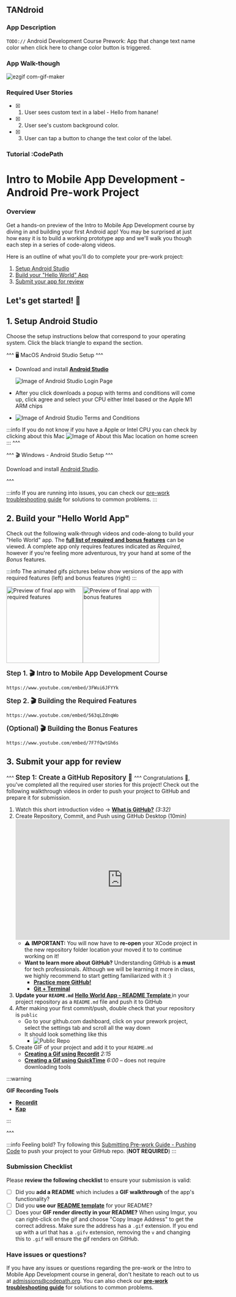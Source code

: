 
## TANdroid

### App Description
`TODO://` Android Development Course Prework: App that change text name color when click here to change color button is triggered.


### App Walk-though


![ezgif com-gif-maker](https://user-images.githubusercontent.com/49354774/147844108-af994975-63dc-4adb-855e-7d188c671dd5.gif)

### Required User Stories
- [x] 1. User sees custom text in a label - Hello from hanane!
- [x] 2. User see's custom background color.
- [x] 3. User can tap a button to change the text color of the label.


### Tutorial :CodePath
# Intro to Mobile App Development - Android Pre-work Project

### Overview

Get a hands-on preview of the Intro to Mobile App Development course by diving in and building your first Android app! You may be surprised at just how easy it is to build a working prototype app and we'll walk you though each step in a series of code-along videos.

Here is an outline of what you'll do to complete your pre-work project:

1. [Setup Android Studio](#heading-1-setup-android-studio)
2. [Build your "Hello World" App](#heading-2-build-your-hello-world-app)
3. [Submit your app for review](#heading-3-submit-your-app-for-review)


## Let's get started! 📲

## 1. Setup Android Studio

Choose the setup instructions below that correspond to your operating system. Click the black triangle to expand the section.

^^^
🖥 MacOS Android Studio Setup
^^^
* Download and install <a href="https://developer.android.com/studio" alt="**Android Studio**" title="**Android Studio**" target="_blank">**Android Studio**</a>
  
  <img src='https://i.imgur.com/mNS7TPS.png' title='Image of Android Studio Login Page' width='' alt='Image of Android Studio Login Page' />

* After you click downloads a popup with terms and conditions will come up, click agree and select your CPU either Intel based or the Apple M1 ARM chips
- <img src='https://i.imgur.com/OVZGMVL.jpg' title='Image of Android Studio Terms and Conditions' width='' alt='Image of Android Studio Terms and Conditions' />


:::info
If you do not know if you have a Apple or Intel CPU you can check by clicking about this Mac
<img src='https://i.imgur.com/paJTDC3.gif' title='Image of About this Mac location on home screen' width='' alt='Image of About this Mac location on home screen' />
:::
^^^

^^^
🎬 Windows - Android Studio Setup
^^^

Download and install [Android Studio](https://developer.android.com/studio/).

^^^

:::info
If you are running into issues, you can check our [pre-work troubleshooting guide](https://hackmd.io/s/r1KlxitOX) for solutions to common problems.
:::

## 2. Build your "Hello World App"

Check out the following walk-through videos and code-along to build your "Hello World" app. The <a href="https://hackmd.io/@YargtAEbS02eDE3upLu27g/ryXj63pdD" alt="**full list of required and bonus features**" title="**full list of required and bonus features**" target="_blank">**full list of required and bonus features**</a> can be viewed. A complete app only requires features indicated as *Required*, however if you're feeling more adventurous, try your hand at some of the *Bonus* features.

:::info
The animated gifs pictures below show versions of the app with required features (left) and bonus features (right)
:::

<img src="https://media.giphy.com/media/ZgUUKIQBiV005rFCV6/giphy.gif" width=200 alt="Preview of final app with required features"><img src="https://i.imgur.com/krSawKa.gif" width=200 alt="Preview of final app with bonus features"><br>



<span style="font-size:1.25em; font-weight: 600"> Step 1. 🎬 Intro to Mobile App Development Course </span>
```
https://www.youtube.com/embed/3FWui6JFYYk 
```


<span style="font-size:1.25em; font-weight: 600"> Step 2. 🎬 Building the Required Features</span>
```
https://www.youtube.com/embed/563qLZdnqWo
```

<span style="font-size:1.25em; font-weight: 600"> (Optional) 🎬 Building the Bonus Features</span>
```
https://www.youtube.com/embed/7F7fQwtGh6s
```

## 3. Submit your app for review

^^^
<span style="font-size:1.25em; font-weight: 600"> Step 1: Create a GitHub Repository 📕 </span>
^^^
Congratulations 🙌, you've completed all the required user stories for this project! Check out the following walkthrough videos in order to push your project to GitHub and prepare it for submission.

1. Watch this short introduction video -> <a href="https://www.youtube.com/watch?v=w3jLJU7DT5E" alt="**What is GitHub?**" title="**What is GitHub?**" target="_blank">**What is GitHub?**</a> *(3:32)*
1. Create Repository, Commit, and Push using GitHub Desktop (10min)
		<iframe width="560" height="315" src="https://www.youtube.com/embed/PvUexC0-D2s" title="YouTube video player" frameborder="0" allow="accelerometer; autoplay; clipboard-write; encrypted-media; gyroscope; picture-in-picture" allowfullscreen></iframe>
	- ⚠️ **IMPORTANT:** You will now have to **re-open** your XCode project in the new repository folder location your moved it to to continue working on it!
	- **Want to learn more about GitHub?** Understanding GitHub is **a must** for tech professionals. Although we will be learning it more in class, we highly recommend to start getting familiarized with it :)
		- <a href="https://lab.github.com/" alt="**Practice more GitHub!**" title="**Practice more GitHub!**" target="_blank">**Practice more GitHub!**</a>
		- <a href="https://guides.codepath.com/ios/Using-Git-with-Terminal" alt="**Git + Terminal**" title="**Git + Terminal**" target="_blank">**Git + Terminal**</a>
1. **Update your `README.md`** <a href="https://courses.codepath.org/snippets/mobile_app_design/readme_templates_ios/0_pre-work_readme.md?raw=true" alt="<b> Hello World App - README Template </b>" title="<b> Hello World App - README Template </b>" target="_blank"><b> Hello World App - README Template </b></a> in your project repository as a `README.md` file and push it to GitHub 
1. After making your first commit/push, double check that your repository is `public`
	- Go to your github.com dashboard, click on your prework project, select the settings tab and scroll all the way down
	- It should look something like this
		- <img src='https://i.imgur.com/LdJ4P5t.png' title='Public Repo' width='' alt='Public Repo' />
1. Create GIF of your project and add it to your `README.md`
	- <a href="https://www.youtube.com/watch?v=8ELbIR67-cQ&list=PLrT2tZ9JRrf6oUda8qqSMwrJWn-SM-BQT&index=4" alt="**Creating a Gif using Recordit**" title="**Creating a Gif using Recordit**" target="_blank">**Creating a Gif using Recordit**</a> *2:15* 
	- <a href="https://hackmd.io/@codepath-tfs/record-gifs-quicktime" alt="**Creating a Gif using QuickTime**" title="**Creating a Gif using QuickTime**" target="_blank">**Creating a Gif using QuickTime**</a> *6:00* – does not require downloading tools

:::warning

**GIF Recording Tools**

- <a href="http://recordit.co/" alt="**Recordit**" title="**Recordit**" target="_blank">**Recordit**</a>
- <a href="https://getkap.co/" alt="**Kap**" title="**Kap**" target="_blank">**Kap**</a>

:::


^^^


:::info
Feeling bold? Try following this [Submitting Pre-work Guide - Pushing Code](https://courses.codepath.org/snippets/mobile_app_design/submitting_prework_pushing_code) to push your project to your GitHub repo. (**NOT REQUIRED**)
:::

### Submission Checklist

Please **review the following checklist** to ensure your submission is valid:

- [ ] Did you **add a README** which includes a **GIF walkthrough** of the app's functionality?
- [ ] Did you **use our** <a href="https://courses.codepath.org/snippets/mobile_app_design/readme_templates_android/0_pre-work_readme.md?raw=true" alt="**README template**" title="**README template**" target="_blank">**README template**</a> for your README?
- [ ] Does your **GIF render directly in your README?** When using Imgur, you can right-click on the gif and choose "Copy Image Address" to get the correct address. Make sure the address has a `.gif` extension. If you end up with a url that has a `.gifv` extension, removing the `v` and changing this to `.gif` will ensure the gif renders on GitHub.

### Have issues or questions?

If you have any issues or questions regarding the pre-work or the Intro to Mobile App Development course in general, don't hesitate to reach out to us at admissions@codepath.org. You can also check our <a href="https://hackmd.io/s/r1KlxitOX" alt="**pre-work troubleshooting guide**" title="**pre-work troubleshooting guide**" target="_blank">**pre-work troubleshooting guide**</a> for solutions to common problems.

